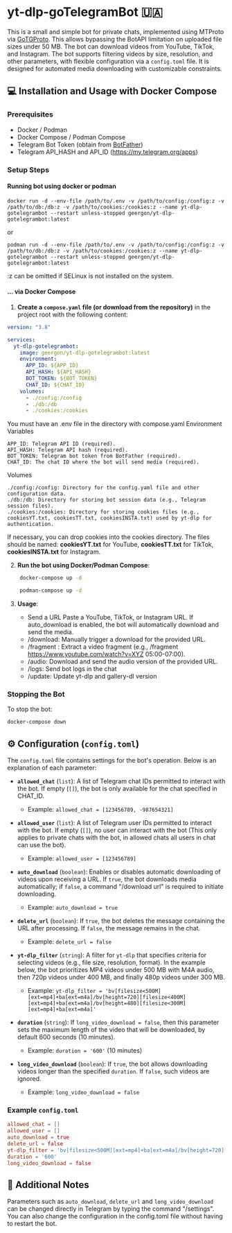 # yt-dlp-goTelegramBot 🇺🇦

This is a small and simple bot for private chats, implemented using MTProto via [GoTGProto](https://github.com/celestix/gotgproto/tree/beta). This allows bypassing the BotAPI limitation on uploaded file sizes under 50 MB. The bot can download videos from YouTube, TikTok, and Instagram. The bot supports filtering videos by size, resolution, and other parameters, with flexible configuration via a `config.toml` file. It is designed for automated media downloading with customizable constraints.


## 💻 Installation and Usage with Docker Compose

### Prerequisites

-   Docker / Podman
-   Docker Compose / Podman Compose
-   Telegram Bot Token (obtain from [BotFather](https://t.me/BotFather))
-   Telegram API_HASH and API_ID (https://my.telegram.org/apps)

### Setup Steps

#### Running bot using docker or podman
```
docker run -d --env-file /path/to/.env -v /path/to/config:/config:z -v /path/to/db:/db:z -v /path/to/cookies:/cookies:z --name yt-dlp-gotelegrambot --restart unless-stopped geergon/yt-dlp-gotelegrambot:latest
```
or 
```
podman run -d --env-file /path/to/.env -v /path/to/config:/config:z -v /path/to/db:/db:z -v /path/to/cookies:/cookies:z --name yt-dlp-gotelegrambot --restart unless-stopped geergon/yt-dlp-gotelegrambot:latest
```
:z can be omitted if SELinux is not installed on the system.

#### ... via Docker Compose

1. **Create a `compose.yaml` file (or download from the repository)**  in the project root with the following content:
    


```yaml
version: "3.8"

services:
  yt-dlp-gotelegrambot:
    image: geergon/yt-dlp-gotelegrambot:latest
    environment:
      APP_ID: ${APP_ID}
      API_HASH: ${API_HASH}
      BOT_TOKEN: ${BOT_TOKEN}
      CHAT_ID: ${CHAT_ID}
    volumes:
      - ./config:/config
      - ./db:/db
      - ./cookies:/cookies

```
You must have an .env file in the directory with compose.yaml
Environment Variables

    APP_ID: Telegram API ID (required).
    API_HASH: Telegram API hash (required).
    BOT_TOKEN: Telegram bot token from BotFather (required).
    CHAT_ID: The chat ID where the bot will send media (required).

Volumes

    ./config:/config: Directory for the config.yaml file and other configuration data.
    ./db:/db: Directory for storing bot session data (e.g., Telegram session files).
    ./cookies:/cookies: Directory for storing cookies files (e.g., cookiesYT.txt, cookiesTT.txt, cookiesINSTA.txt) used by yt-dlp for authentication.

If necessary, you can drop cookies into the cookies directory. The files should be named: 
**cookiesYT.txt** for YouTube, 
**cookiesTT.txt** for TikTok, 
**cookiesINSTA.txt** for Instagram.

2. **Run the bot using Docker/Podman Compose**:

```bash
    docker-compose up -d
```
```bash
    podman-compose up -d
```
3. **Usage**:
   
    -  Send a URL Paste a YouTube, TikTok, or Instagram URL. If auto_download is enabled, the bot will automatically download and send the media.
    -  /download: Manually trigger a download for the provided URL.
    -  /fragment <URL> <start-end>: Extract a video fragment (e.g., /fragment https://www.youtube.com/watch?v=XYZ 05:00-07:00).
    -  /audio: Download and send the audio version of the provided URL.
    -  /logs: Send bot logs in the chat
    -  /update: Update yt-dlp and gallery-dl version

### Stopping the Bot

To stop the bot:

```bash
docker-compose down

```

## ⚙ Configuration (`config.toml`)

The `config.toml` file contains settings for the bot's operation. Below is an explanation of each parameter:

-   **`allowed_chat`** (`list`): A list of Telegram chat IDs permitted to interact with the bot. If empty (`[]`), the bot is only available for the chat specified in CHAT_ID.
    
    -   Example: `allowed_chat = [123456789, -987654321]`
-   **`allowed_user`** (`list`): A list of Telegram user IDs permitted to interact with the bot. If empty (`[]`), no user can interact with the bot (This only applies to private chats with the bot, in allowed chats all users in chat can use the bot).
    
    -   Example: `allowed_user = [123456789]`
-   **`auto_download`** (`boolean`): Enables or disables automatic downloading of videos upon receiving a URL. If `true`, the bot downloads media automatically; if `false`, a command "/download url" is required to initiate downloading.
    
    -   Example: `auto_download = true`
-   **`delete_url`** (`boolean`): If `true`, the bot deletes the message containing the URL after processing. If `false`, the message remains in the chat.
    
    -   Example: `delete_url = false`
-   **`yt-dlp_filter`** (`string`): A filter for `yt-dlp` that specifies criteria for selecting videos (e.g., file size, resolution, format). In the example below, the bot prioritizes MP4 videos under 500 MB with M4A audio, then 720p videos under 400 MB, and finally 480p videos under 300 MB.
    
    -   Example: `yt-dlp_filter = 'bv[filesize<500M][ext=mp4]+ba[ext=m4a]/bv[height=720][filesize<400M][ext=mp4]+ba[ext=m4a]/bv[height=480][filesize<300M][ext=mp4]+ba[ext=m4a]'`
-   **`duration`** (`string`): If `long_video_download = false`, then this parameter sets the maximum length of the video that will be downloaded, by default 600 seconds (10 minutes).
    
    -   Example: `duration = '600'` (10 minutes)
-   **`long_video_download`** (`boolean`): If `true`, the bot allows downloading videos longer than the specified `duration`. If `false`, such videos are ignored.
    
    -   Example: `long_video_download = false`
 
### Example `config.toml`

```toml
allowed_chat = []
allowed_user = []
auto_download = true
delete_url = false
yt-dlp_filter = 'bv[filesize<500M][ext=mp4]+ba[ext=m4a]/bv[height=720][filesize<400M][ext=mp4]+ba[ext=m4a]/bv[height=480][filesize<300M][ext=mp4]+ba[ext=m4a]'
duration = '600'
long_video_download = false

```

## 📝 Additional Notes
  Parameters such as `auto_download`, `delete_url` and `long_video_download` can be changed directly in Telegram by typing the command "/settings". You can also change the configuration in the config.toml file without having to restart the bot.
